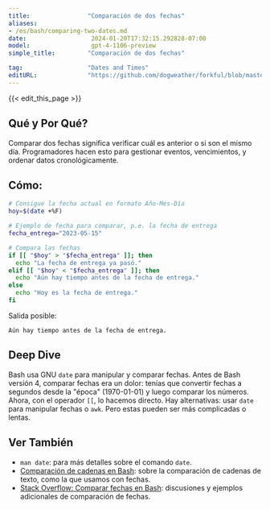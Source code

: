 ```yaml
---
title:                "Comparación de dos fechas"
aliases:
- /es/bash/comparing-two-dates.md
date:                  2024-01-20T17:32:15.292828-07:00
model:                 gpt-4-1106-preview
simple_title:         "Comparación de dos fechas"

tag:                  "Dates and Times"
editURL:              "https://github.com/dogweather/forkful/blob/master/content/es/bash/comparing-two-dates.md"
---
```


{{< edit_this_page >}}

## Qué y Por Qué?
Comparar dos fechas significa verificar cuál es anterior o si son el mismo día. Programadores hacen esto para gestionar eventos, vencimientos, y ordenar datos cronológicamente.

## Cómo:
```Bash
# Consigue la fecha actual en formato Año-Mes-Día
hoy=$(date +%F)

# Ejemplo de fecha para comparar, p.e. la fecha de entrega
fecha_entrega="2023-05-15"

# Compara las fechas
if [[ "$hoy" > "$fecha_entrega" ]]; then
  echo "La fecha de entrega ya pasó."
elif [[ "$hoy" < "$fecha_entrega" ]]; then
  echo "Aún hay tiempo antes de la fecha de entrega."
else
  echo "Hoy es la fecha de entrega."
fi
```
Salida posible:
```
Aún hay tiempo antes de la fecha de entrega.
```

## Deep Dive
Bash usa GNU `date` para manipular y comparar fechas. Antes de Bash versión 4, comparar fechas era un dolor: tenías que convertir fechas a segundos desde la "época" (1970-01-01) y luego comparar los números. Ahora, con el operador `[[`, lo hacemos directo. Hay alternativas: usar `date` para manipular fechas o `awk`. Pero estas pueden ser más complicadas o lentas. 

## Ver También
- `man date`: para más detalles sobre el comando `date`.
- [Comparación de cadenas en Bash](https://tldp.org/LDP/abs/html/string-manipulation.html): sobre la comparación de cadenas de texto, como la que usamos con fechas.
- [Stack Overflow: Comparar fechas en Bash](https://stackoverflow.com/questions/22636996/how-to-compare-dates-in-bash): discusiones y ejemplos adicionales de comparación de fechas.
